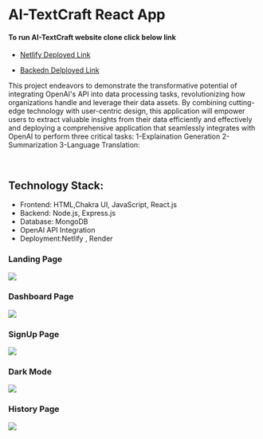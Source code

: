 <h1>AI-TextCraft React App</h1>

<h4> To run AI-TextCraft website clone click below link</h4>
<ul> <li><a href="https://idyllic-naiad-6fa694.netlify.app/"> Netlify Deployed Link </a></li> </ul>
<ul> <li><a href="https://aitextcraft.onrender.com"> Backedn Delployed Link </a></li> </ul>

<div> <p>This project endeavors to demonstrate the transformative potential of integrating OpenAI's API into data processing tasks, revolutionizing how organizations handle and leverage their data assets. By combining cutting-edge technology with user-centric design, this application will empower users to extract valuable insights from their data efficiently and effectively and deploying a comprehensive application that seamlessly integrates with OpenAI to perform three critical tasks: 1-Explaination Generation 2-Summarization 3-Language Translation:</p>
<br />


<div>
<h2>Technology Stack:</h2>
<ul>
<li>Frontend: HTML,Chakra UI, JavaScript, React.js</li>
<li>Backend: Node.js, Express.js</li>
<li>Database: MongoDB</li>
<li>OpenAI API Integration</li>
<li>Deployment:Netlify , Render</li>
 </ul>
</div>


</div>

<div>

<div> <h3> Landing Page </h3> 
  
  <img src="https://i.ibb.co/DgsBLXY/Screenshot-691.png"/>
 </div>

<div> <h3>Dashboard Page</h3> 
  
  <img src="https://i.ibb.co/3zMPVfw/Generate.png"/>
  </div>

<div> <h3>SignUp Page </h3> 
  
  <img src="https://i.ibb.co/SdzNQB5/SignUp.png"/>
  </div>

<div> <h3>Dark Mode </h3> 
  
  <img src="https://i.ibb.co/m9Ybmyw/Dark-Mode.png"/>
  </div>
  

  <div> <h3>History Page </h3> 
  
  <img src="https://i.ibb.co/h8rXyMp/History.png"/>
  </div>
  
</div>
